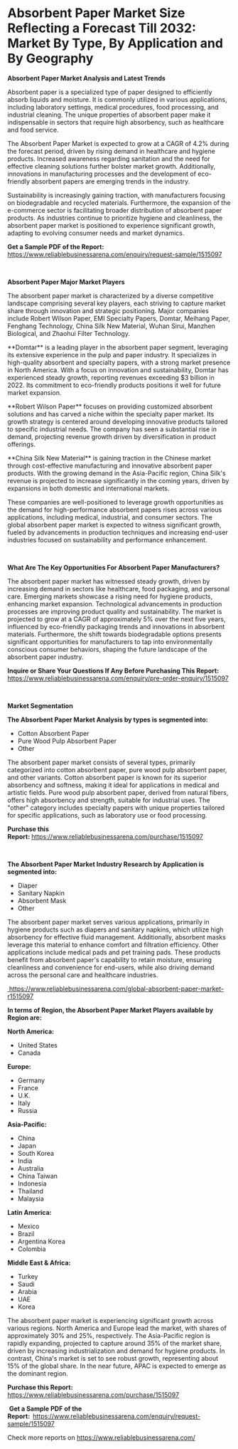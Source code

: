 <p><h1>Absorbent Paper Market Size Reflecting a Forecast Till 2032: Market By Type, By Application and By Geography</h1></p><p><strong>Absorbent Paper Market Analysis and Latest Trends</strong></p>
<p><p>Absorbent paper is a specialized type of paper designed to efficiently absorb liquids and moisture. It is commonly utilized in various applications, including laboratory settings, medical procedures, food processing, and industrial cleaning. The unique properties of absorbent paper make it indispensable in sectors that require high absorbency, such as healthcare and food service.</p><p>The Absorbent Paper Market is expected to grow at a CAGR of 4.2% during the forecast period, driven by rising demand in healthcare and hygiene products. Increased awareness regarding sanitation and the need for effective cleaning solutions further bolster market growth. Additionally, innovations in manufacturing processes and the development of eco-friendly absorbent papers are emerging trends in the industry. </p><p>Sustainability is increasingly gaining traction, with manufacturers focusing on biodegradable and recycled materials. Furthermore, the expansion of the e-commerce sector is facilitating broader distribution of absorbent paper products. As industries continue to prioritize hygiene and cleanliness, the absorbent paper market is positioned to experience significant growth, adapting to evolving consumer needs and market dynamics.</p></p>
<p><strong>Get a Sample PDF of the Report:&nbsp;</strong> <a href="https://www.reliablebusinessarena.com/enquiry/request-sample/1515097?utm_campaign=2107&utm_medium=2&utm_source=Github&utm_content=ia&utm_term=30012025&utm_id=absorbent-paper">https://www.reliablebusinessarena.com/enquiry/request-sample/1515097</a></p>
<p>&nbsp;</p>
<p><strong>Absorbent Paper Major Market Players</strong></p>
<p><p>The absorbent paper market is characterized by a diverse competitive landscape comprising several key players, each striving to capture market share through innovation and strategic positioning. Major companies include Robert Wilson Paper, EMI Specialty Papers, Domtar, Meihang Paper, Fenghang Technology, China Silk New Material, Wuhan Sirui, Manzhen Biological, and Zhaohui Filter Technology.</p><p>**Domtar** is a leading player in the absorbent paper segment, leveraging its extensive experience in the pulp and paper industry. It specializes in high-quality absorbent and specialty papers, with a strong market presence in North America. With a focus on innovation and sustainability, Domtar has experienced steady growth, reporting revenues exceeding $3 billion in 2022. Its commitment to eco-friendly products positions it well for future market expansion.</p><p>**Robert Wilson Paper** focuses on providing customized absorbent solutions and has carved a niche within the specialty paper market. Its growth strategy is centered around developing innovative products tailored to specific industrial needs. The company has seen a substantial rise in demand, projecting revenue growth driven by diversification in product offerings. </p><p>**China Silk New Material** is gaining traction in the Chinese market through cost-effective manufacturing and innovative absorbent paper products. With the growing demand in the Asia-Pacific region, China Silk's revenue is projected to increase significantly in the coming years, driven by expansions in both domestic and international markets.</p><p>These companies are well-positioned to leverage growth opportunities as the demand for high-performance absorbent papers rises across various applications, including medical, industrial, and consumer sectors. The global absorbent paper market is expected to witness significant growth, fueled by advancements in production techniques and increasing end-user industries focused on sustainability and performance enhancement.</p></p>
<p>&nbsp;</p>
<p><strong>What Are The Key Opportunities For Absorbent Paper Manufacturers?</strong></p>
<p><p>The absorbent paper market has witnessed steady growth, driven by increasing demand in sectors like healthcare, food packaging, and personal care. Emerging markets showcase a rising need for hygiene products, enhancing market expansion. Technological advancements in production processes are improving product quality and sustainability. The market is projected to grow at a CAGR of approximately 5% over the next five years, influenced by eco-friendly packaging trends and innovations in absorbent materials. Furthermore, the shift towards biodegradable options presents significant opportunities for manufacturers to tap into environmentally conscious consumer behaviors, shaping the future landscape of the absorbent paper industry.</p></p>
<p><strong>Inquire or Share Your Questions If Any Before Purchasing This Report:</strong> <a href="https://www.reliablebusinessarena.com/enquiry/pre-order-enquiry/1515097?utm_campaign=2107&utm_medium=2&utm_source=Github&utm_content=ia&utm_term=30012025&utm_id=absorbent-paper">https://www.reliablebusinessarena.com/enquiry/pre-order-enquiry/1515097</a></p>
<p>&nbsp;</p>
<p><strong>Market Segmentation</strong></p>
<p><strong>The Absorbent Paper Market Analysis by types is segmented into:</strong></p>
<p><ul><li>Cotton Absorbent Paper</li><li>Pure Wood Pulp Absorbent Paper</li><li>Other</li></ul></p>
<p><p>The absorbent paper market consists of several types, primarily categorized into cotton absorbent paper, pure wood pulp absorbent paper, and other variants. Cotton absorbent paper is known for its superior absorbency and softness, making it ideal for applications in medical and artistic fields. Pure wood pulp absorbent paper, derived from natural fibers, offers high absorbency and strength, suitable for industrial uses. The "other" category includes specialty papers with unique properties tailored for specific applications, such as laboratory use or food processing.</p></p>
<p><strong>Purchase this Report:&nbsp;</strong><a href="https://www.reliablebusinessarena.com/purchase/1515097?utm_campaign=2107&utm_medium=2&utm_source=Github&utm_content=ia&utm_term=30012025&utm_id=absorbent-paper">https://www.reliablebusinessarena.com/purchase/1515097</a></p>
<p>&nbsp;</p>
<p><strong>The Absorbent Paper Market Industry Research by Application is segmented into:</strong></p>
<p><ul><li>Diaper</li><li>Sanitary Napkin</li><li>Absorbent Mask</li><li>Other</li></ul></p>
<p><p>The absorbent paper market serves various applications, primarily in hygiene products such as diapers and sanitary napkins, which utilize high absorbency for effective fluid management. Additionally, absorbent masks leverage this material to enhance comfort and filtration efficiency. Other applications include medical pads and pet training pads. These products benefit from absorbent paper's capability to retain moisture, ensuring cleanliness and convenience for end-users, while also driving demand across the personal care and healthcare industries.</p></p>
<p><a href="https://www.reliablebusinessarena.com/global-absorbent-paper-market-r1515097?utm_campaign=2107&utm_medium=2&utm_source=Github&utm_content=ia&utm_term=30012025&utm_id=absorbent-paper">&nbsp;https://www.reliablebusinessarena.com/global-absorbent-paper-market-r1515097</a></p>
<p><strong>In terms of Region, the Absorbent Paper Market Players available by Region are:</strong></p>
<p>
    <p> <strong> North America: </strong>
        <ul>
            <li>United States</li>
            <li>Canada</li>
        </ul>
        </p> 
    <p> <strong> Europe: </strong>
        <ul>
            <li>Germany</li>
            <li>France</li>
            <li>U.K.</li>
            <li>Italy</li>
            <li>Russia</li>
        </ul>
        </p> 
    <p> <strong> Asia-Pacific: </strong>
        <ul>
            <li>China</li>
            <li>Japan</li>
            <li>South Korea</li>
            <li>India</li>
            <li>Australia</li>
            <li>China Taiwan</li>
            <li>Indonesia</li>
            <li>Thailand</li>
            <li>Malaysia</li>
        </ul>
        </p> 
    <p> <strong> Latin America: </strong>
        <ul>
            <li>Mexico</li>
            <li>Brazil</li>
            <li>Argentina Korea</li>
            <li>Colombia</li>
        </ul>
        </p> 
    <p> <strong> Middle East & Africa: </strong>
        <ul>
            <li>Turkey</li>
            <li>Saudi</li>
            <li>Arabia</li>
            <li>UAE</li>
            <li>Korea</li>
        </ul>
    </p>
    </p>
<p><p>The absorbent paper market is experiencing significant growth across various regions. North America and Europe lead the market, with shares of approximately 30% and 25%, respectively. The Asia-Pacific region is rapidly expanding, projected to capture around 35% of the market share, driven by increasing industrialization and demand for hygiene products. In contrast, China's market is set to see robust growth, representing about 15% of the global share. In the near future, APAC is expected to emerge as the dominant region.</p></p>
<p><strong>Purchase this Report: </strong><a href="https://www.reliablebusinessarena.com/purchase/1515097?utm_campaign=2107&utm_medium=2&utm_source=Github&utm_content=ia&utm_term=30012025&utm_id=absorbent-paper">https://www.reliablebusinessarena.com/purchase/1515097</a></p>
<p>&nbsp;<strong>Get a Sample PDF of the Report:&nbsp;&nbsp;</strong><a href="https://www.reliablebusinessarena.com/enquiry/request-sample/1515097?utm_campaign=2107&utm_medium=2&utm_source=Github&utm_content=ia&utm_term=30012025&utm_id=absorbent-paper">https://www.reliablebusinessarena.com/enquiry/request-sample/1515097</a></p>
<p><strong></strong></p>
<p>Check more reports on <a href="https://www.reliablebusinessarena.com/?utm_campaign=2107&utm_medium=2&utm_source=Github&utm_content=ia&utm_term=30012025&utm_id=absorbent-paper">https://www.reliablebusinessarena.com/</a></p>